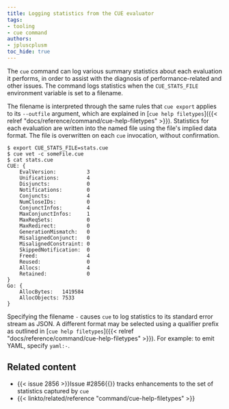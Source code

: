 ```yaml
---
title: Logging statistics from the CUE evaluator
tags:
- tooling
- cue command
authors:
- jpluscplusm
toc_hide: true
---
```


The `cue` command can log various summary statistics about each evaluation it
performs, in order to assist with the diagnosis of performance-related and
other issues. The command logs statistics when the `CUE_STATS_FILE` environment
variable is set to a filename.

The filename is interpreted through the same rules that `cue export` applies to
its `--outfile` argument, which are explained in
[`cue help filetypes`]({{< relref "docs/reference/command/cue-help-filetypes" >}}).
Statistics for each evaluation are written into the named file using the file's
implied data format.
The file is overwritten on each `cue` invocation, without confirmation.

<!--more-->

````text { title="TERMINAL" type="terminal" codeToCopy="ZXhwb3J0IENVRV9TVEFUU19GSUxFPXN0YXRzLmN1ZQpjdWUgdmV0IC1jIHNvbWVGaWxlLmN1ZQpjYXQgc3RhdHMuY3Vl" }
$ export CUE_STATS_FILE=stats.cue
$ cue vet -c someFile.cue
$ cat stats.cue
CUE: {
	EvalVersion:          3
	Unifications:         4
	Disjuncts:            0
	Notifications:        0
	Conjuncts:            4
	NumCloseIDs:          0
	ConjunctInfos:        4
	MaxConjunctInfos:     1
	MaxReqSets:           0
	MaxRedirect:          0
	GenerationMismatch:   0
	MisalignedConjunct:   0
	MisalignedConstraint: 0
	SkippedNotification:  0
	Freed:                4
	Reused:               0
	Allocs:               4
	Retained:             0
}
Go: {
	AllocBytes:   1419584
	AllocObjects: 7533
}
````

Specifying the filename `-` causes `cue` to log statistics to its standard error stream as JSON.
A different format may be selected using a qualifier prefix as outlined in
[`cue help filetypes`]({{< relref "docs/reference/command/cue-help-filetypes" >}}).
For example: to emit YAML, specify `yaml:-`.

<!-- TODO: what do the emitted stats mean?
## Interpreting the statistics
-->

## Related content

- {{< issue 2856 >}}Issue #2856{{</issue>}} tracks enhancements to the set of statistics captured by `cue`
- {{< linkto/related/reference "command/cue-help-filetypes" >}}
